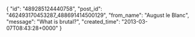  {
   "id": "489285124440758",
   "post_id": "462493170453287_488691414500129",
   "from_name": "August le Blanc",
   "message": "What is brutal?",
   "created_time": "2013-03-07T08:43:28+0000"
 }
